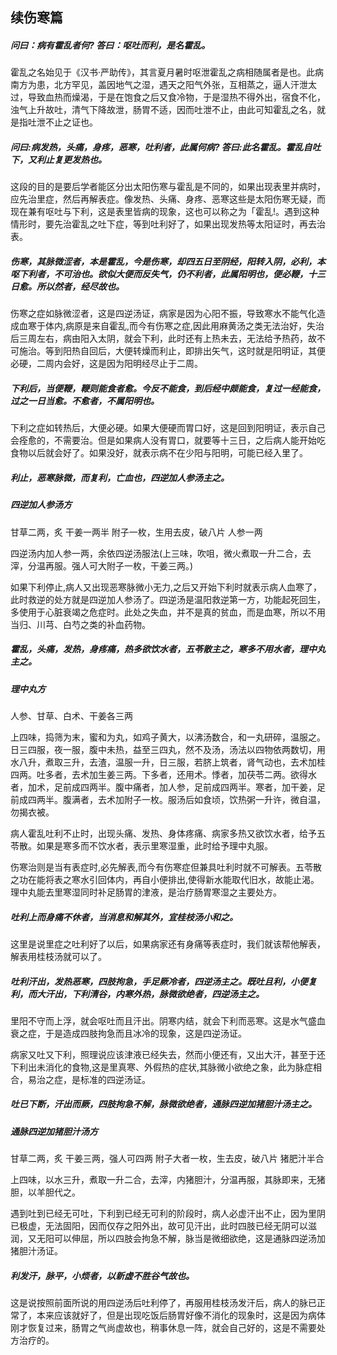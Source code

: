 ## 续伤寒篇

##### 问曰：病有霍乱者何? 答曰：呕吐而利，是名霍乱。

霍乱之名始见于《汉书·严助传》，其言夏月暑时呕泄霍乱之病相随属者是也。此病南方为患，北方罕见，盖因地气之湿，遇天之阳气外张，互相蒸之，逼人汗泄太过，导致血热而燥渴，于是在饱食之后又食冷物，于是湿热不得外出，宿食不化，浊气上升故吐，清气下降故泄，肠胃不适，因而吐泄不止，由此可知霍乱之名，就是指吐泄不止之证也。

##### 问曰:病发热，头痛，身疼，恶寒，吐利者，此属何病? 答曰:此名霍乱。霍乱自吐下，又利止复更发热也。

这段的目的是要后学者能区分出太阳伤寒与霍乱是不同的，如果出现表里并病时，应先治里症，然后再解表症。像发热、头痛、身疼、恶寒这些是太阳伤寒无疑，而现在兼有呕吐与下利，这是表里皆病的现象，这也可以称之为「霍乱!。遇到这种情形时，要先治霍乱之吐下症，等到吐利好了，如果出现发热等太阳证时，再去治表。

##### 伤寒，其脉微涩者，本是霍乱，今是伤寒，却四五日至阴经，阳转入阴，必利，本呕下利者，不可治也。欲似大便而反失气，仍不利者，此属阳明也，便必鞭，十三日愈。所以然者，经尽故也。

伤寒之症如脉微涩者，这是四逆汤证，病家是因为心阳不振，导致寒水不能气化造成血寒于体内,病原是来自霍乱,而今有伤寒之症,因此用麻黄汤之类无法治好，失治后三周左右，病由阳入太阴，就会下利，此时还有上热未去，无法给予热药，故不可施治。等到阳热自回后，大便转燥而利止，即排出矢气，这时就是阳明证，其便必硬，二周内会好，这是因为阳明经尽止于二周。

##### 下利后，当便鞭，鞭则能食者愈。今反不能食，到后经中颇能食，复过一经能食，过之一日当愈。不愈者，不属阳明也。

下利之症如转热后，大便必硬。如果大便硬而胃口好，这是回到阳明证，表示自己会痊愈的，不需要治。但是如果病人没有胃口，就要等十三日，之后病人能开始吃食物以后就会好了。如果没好，就表示病不在少阳与阳明，可能已经入里了。

##### 利止，恶寒脉微，而复利，亡血也，四逆加人参汤主之。

##### 四逆加人参汤方

甘草二两，炙 干姜一两半 附子一枚，生用去皮，破八片 人参一两

四逆汤内加人参一两，余依四逆汤服法(上三味，吹咀，微火煮取一升二合，去滓，分温再服。强人可大附子一枚，干姜三两。)

如果下利停止,病人又出现恶寒脉微小无力,之后又开始下利时就表示病人血寒了，此时救逆的处方就是四逆加人参汤了。四逆汤是温阳救逆第一方，功能起死回生，多使用于心脏衰竭之危症时。此处之失血，并不是真的贫血，而是血寒，所以不用当归、川芎、白芍之类的补血药物。

##### 霍乱，头痛，发热，身疼痛，热多欲饮水者，五苓散主之，寒多不用水者，理中丸主之。

##### 理中丸方

人参、甘草、白术、干姜各三两

上四味，捣筛为末，蜜和为丸，如鸡子黄大，以沸汤数合，和一丸研碎，温服之。日三四服，夜一服，腹中未热，益至三四丸，然不及汤，汤法以四物依两数切，用水八升，煮取三升，去渣，温服一升，日三服，若脐上筑者，肾气动也，去术加桂四两。吐多者，去术加生姜三两。下多者，还用术。悸者，加茯苓二两。欲得水者，加术，足前成四两半。腹中痛者，加人参，足前成四两半。寒者，加干姜，足前成四两半。腹满者，去术加附子一枚。服汤后如食顷，饮热粥一升许，微自温，勿揭衣被。

病人霍乱吐利不止时，出现头痛、发热、身体疼痛、病家多热又欲饮水者，给予五苓散。如果是寒多而不饮水者，表示里寒湿重，此时给予理中丸服。

伤寒治则是当有表症时,必先解表,而今有伤寒症但兼具吐利时就不可解表。五苓散之功在能将表之寒水引回体内，再自小便排出,使得新水能取代旧水，故能止渴。理中丸能去里寒湿同时补足肠胃的津液，是治疗肠胃寒湿之主要处方。

##### 吐利上而身痛不休者，当消息和解其外，宜桂枝汤小和之。

这里是说里症之吐利好了以后，如果病家还有身痛等表症时，我们就该帮他解表，解表用桂枝汤就可以了。

##### 吐利汗出，发热恶寒，四肢拘急，手足厥冷者，四逆汤主之。既吐且利，小便复利，而大汗出，下利清谷，内寒外热，脉微欲绝者，四逆汤主之。

里阳不守而上浮，就会呕吐而且汗出。阴寒内结，就会下利而恶寒。这是水气盛血衰之症，于是造成四肢拘急而且冰冷的现象，这是四逆汤证。

病家又吐又下利，照理说应该津液已经失去，然而小便还有，又出大汗，甚至于还下利出未消化的食物,这是里真寒、外假热的症状,其脉微小欲绝之象，此为脉症相合，易治之症，是标准的四逆汤证。

##### 吐已下断，汗出而厥，四肢拘急不解，脉微欲绝者，通脉四逆加猪胆汁汤主之。

##### 通脉四逆加猪胆汁汤方

甘草二两，炙 干姜三两，强人可四两 附子大者一枚，生去皮，破八片 猪肥汁半合

上四味，以水三升，煮取一升二合，去滓，内猪胆汁，分温再服，其脉即来，无猪胆，以羊胆代之。

遇到吐到已经无可吐，下利到已经无可利的阶段时，病人必虚汗出不止，因为里阴已极虚，无法固阳，因而仅存之阳外出，故可见汗出，此时四肢已经无阴可以滋润，又无阳可以伸屈，所以四肢会拘急不解，脉当是微细欲绝，这是通脉四逆汤加猪胆汁汤证。

##### 利发汗，脉平，小烦者，以新虚不胜谷气故也。

这是说按照前面所说的用四逆汤后吐利停了，再服用桂枝汤发汗后，病人的脉已正常了，本来应该就好了，但是出现吃饭后肠胃好像不消化的现象时，这是因为病体刚才恢复过来，肠胃之气尚虚故也，稍事休息一阵，就会自己好的，这是不需要处方治疗的。